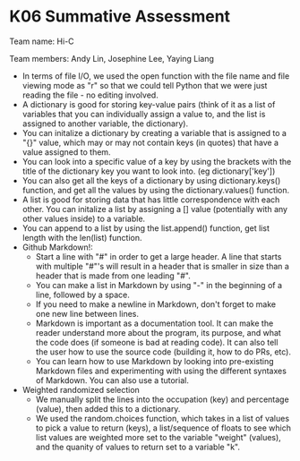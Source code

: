 # K06 Summative Assessment

Team name: Hi-C

Team members: Andy Lin, Josephine Lee, Yaying Liang

- In terms of file I/O, we used the open function with the file name and file viewing mode as "r" so that we could tell Python that we were just reading the file - no editing involved.
- A dictionary is good for storing key-value pairs (think of it as a list of variables that you can individually assign a value to, and the list is assigned to another variable, the dictionary).
- You can initalize a dictionary by creating a variable that is assigned to a "{}" value, which may or may not contain keys (in quotes) that have a value assigned to them.
- You can look into a specific value of a key by using the brackets with the title of the dictionary key you want to look into. (eg dictionary['key'])
- You can also get all the keys of a dictionary by using dictionary.keys() function, and get all the values by using the dictionary.values() function.
- A list is good for storing data that has little correspondence with each other. You can initalize a list by assigning a [] value (potentially with any other values inside) to a variable.
- You can append to a list by using the list.append() function, get list length with the len(list) function.
- Github Markdown!:
    - Start a line with "#" in order to get a large header. A line that starts with multiple "#"'s will result in a header that is smaller in size than a header that is made from one leading "#".
    - You can make a list in Markdown by using "-" in the beginning of a line, followed by a space.
    - If you need to make a newline in Markdown, don't forget to make one new line between lines.
    - Markdown is important as a documentation tool. It can make the reader understand more about the program, its purpose, and what the code does (if someone is bad at reading code). It can also tell the user how to use the source code (building it, how to do PRs, etc).
    - You can learn how to use Markdown by looking into pre-existing Markdown files and experimenting with using the different syntaxes of Markdown. You can also use a tutorial.
- Weighted randomized selection
    - We manually split the lines into the occupation (key) and percentage (value), then added this to a dictionary.
    - We used the random.choices function, which takes in a list of values to pick a value to return (keys), a list/sequence of floats to see which list values are weighted more set to the variable "weight" (values), and the quanity of values to return set to a variable "k".
